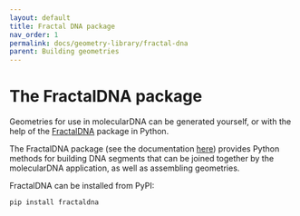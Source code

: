 ```yaml
---
layout: default
title: Fractal DNA package
nav_order: 1
permalink: docs/geometry-library/fractal-dna
parent: Building geometries
---
```


# The FractalDNA package

Geometries for use in molecularDNA can be generated yourself, or with the
help of the [FractalDNA](https://github.com/natl/fractaldna) package in Python.

The FractalDNA package (see the documentation [here](https://natl.github.io/fractaldna/))
provides Python methods for building DNA segments that can be joined together
by the molecularDNA application, as well as assembling geometries.

FractalDNA can be installed from PyPI:

```bash
pip install fractaldna
```
